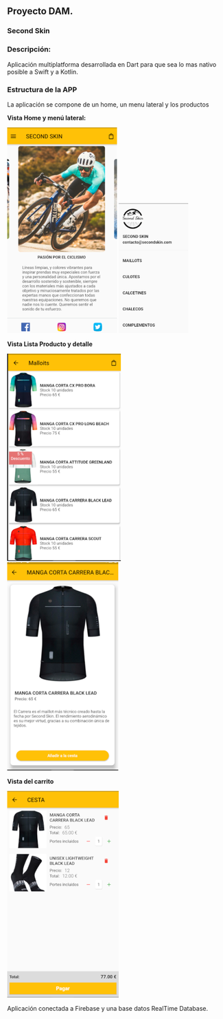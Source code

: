## **Proyecto DAM.**  
### **Second Skin**  
### **Descripción:**  
Aplicación multiplatforma desarrollada en Dart para que sea lo mas nativo posible a Swift y a Kotlin.  
### **Estructura de la APP**  
  
La aplicación se compone de un home, un menu lateral y los productos

**Vista Home y menú lateral:** 

![home](https://github.com/iperezdam2019/ProyectoDAM/blob/master/assets/images/home.PNG)  ![menu](https://github.com/iperezdam2019/ProyectoDAM/blob/master/assets/images/menuLateral.PNG)  

**Vista Lista Producto y detalle**   

![producto](https://github.com/iperezdam2019/ProyectoDAM/blob/master/assets/images/producto.PNG)  ![detalleProducto](https://github.com/iperezdam2019/ProyectoDAM/blob/master/assets/images/detalleProducto.PNG)  

**Vista del carrito**  

![carrito](https://github.com/iperezdam2019/ProyectoDAM/blob/master/assets/images/carrito.PNG)

Aplicación conectada a Firebase y una base datos RealTime Database.

